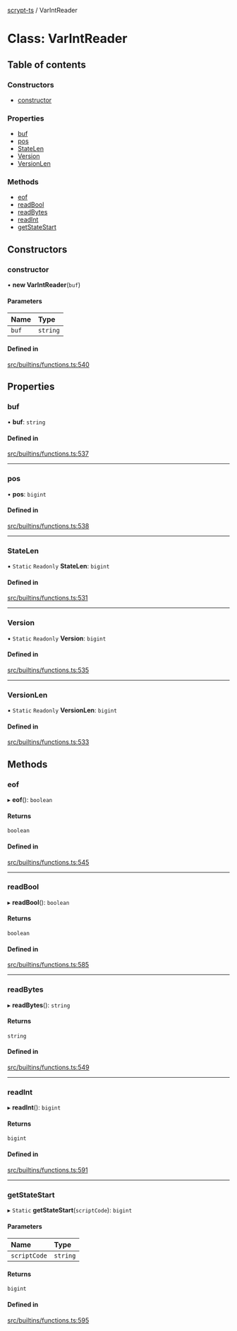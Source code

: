 [scrypt-ts](../README.md) / VarIntReader

# Class: VarIntReader

## Table of contents

### Constructors

- [constructor](VarIntReader.md#constructor)

### Properties

- [buf](VarIntReader.md#buf)
- [pos](VarIntReader.md#pos)
- [StateLen](VarIntReader.md#statelen)
- [Version](VarIntReader.md#version)
- [VersionLen](VarIntReader.md#versionlen)

### Methods

- [eof](VarIntReader.md#eof)
- [readBool](VarIntReader.md#readbool)
- [readBytes](VarIntReader.md#readbytes)
- [readInt](VarIntReader.md#readint)
- [getStateStart](VarIntReader.md#getstatestart)

## Constructors

### constructor

• **new VarIntReader**(`buf`)

#### Parameters

| Name | Type |
| :------ | :------ |
| `buf` | `string` |

#### Defined in

[src/builtins/functions.ts:540](https://github.com/sCrypt-Inc/scrypt-ts/blob/244c0d1/src/builtins/functions.ts#L540)

## Properties

### buf

• **buf**: `string`

#### Defined in

[src/builtins/functions.ts:537](https://github.com/sCrypt-Inc/scrypt-ts/blob/244c0d1/src/builtins/functions.ts#L537)

___

### pos

• **pos**: `bigint`

#### Defined in

[src/builtins/functions.ts:538](https://github.com/sCrypt-Inc/scrypt-ts/blob/244c0d1/src/builtins/functions.ts#L538)

___

### StateLen

▪ `Static` `Readonly` **StateLen**: `bigint`

#### Defined in

[src/builtins/functions.ts:531](https://github.com/sCrypt-Inc/scrypt-ts/blob/244c0d1/src/builtins/functions.ts#L531)

___

### Version

▪ `Static` `Readonly` **Version**: `bigint`

#### Defined in

[src/builtins/functions.ts:535](https://github.com/sCrypt-Inc/scrypt-ts/blob/244c0d1/src/builtins/functions.ts#L535)

___

### VersionLen

▪ `Static` `Readonly` **VersionLen**: `bigint`

#### Defined in

[src/builtins/functions.ts:533](https://github.com/sCrypt-Inc/scrypt-ts/blob/244c0d1/src/builtins/functions.ts#L533)

## Methods

### eof

▸ **eof**(): `boolean`

#### Returns

`boolean`

#### Defined in

[src/builtins/functions.ts:545](https://github.com/sCrypt-Inc/scrypt-ts/blob/244c0d1/src/builtins/functions.ts#L545)

___

### readBool

▸ **readBool**(): `boolean`

#### Returns

`boolean`

#### Defined in

[src/builtins/functions.ts:585](https://github.com/sCrypt-Inc/scrypt-ts/blob/244c0d1/src/builtins/functions.ts#L585)

___

### readBytes

▸ **readBytes**(): `string`

#### Returns

`string`

#### Defined in

[src/builtins/functions.ts:549](https://github.com/sCrypt-Inc/scrypt-ts/blob/244c0d1/src/builtins/functions.ts#L549)

___

### readInt

▸ **readInt**(): `bigint`

#### Returns

`bigint`

#### Defined in

[src/builtins/functions.ts:591](https://github.com/sCrypt-Inc/scrypt-ts/blob/244c0d1/src/builtins/functions.ts#L591)

___

### getStateStart

▸ `Static` **getStateStart**(`scriptCode`): `bigint`

#### Parameters

| Name | Type |
| :------ | :------ |
| `scriptCode` | `string` |

#### Returns

`bigint`

#### Defined in

[src/builtins/functions.ts:595](https://github.com/sCrypt-Inc/scrypt-ts/blob/244c0d1/src/builtins/functions.ts#L595)
